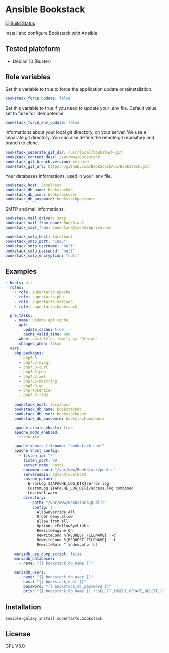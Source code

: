 # Ansible Bookstack
[![Build Status](https://travis-ci.com/supertarto/ansible-bookstack.svg?branch=master)](https://travis-ci.com/supertarto/ansible-bookstack)

Install and configure Bookstack with Ansible.

## Tested plateform
* Debian 10 (Buster)

## Role variables
Set this variable to true to force the application update or reinstallation.
```yml
bookstack_force_update: false
```
Set this variable to true if you need to update your .env file. Default value set to false for idempotence.
```yml
bookstack_force_env_update: false
```
Informations about your local git directory, on your server. We use a separate  git directory. You can alse define the remote git repository and branch to clone.
```yml
bookstack_separate_git_dir: /usr/local/bookstack-git
bookstack_content_dest: /var/www/Bookstack
bookstack_git_branch_version: release
bookstack_git_url: https://github.com/BookStackApp/BookStack.git
```
Your databases informations, used in your .env file.
```yml
bookstack_host: localhost
bookstack_db_name: bookstackdb
bookstack_db_user: bookstackuser
bookstack_db_password: bookstackpassword
```
SMTP and mail informations.
```yml
bookstack_mail_driver: smtp
bookstack_mail_from_name: BookStack
bookstack_mail_from: bookstack@myentreprise.com

bookstack_smtp_host: localhost
bookstack_smtp_port: "1025"
bookstack_smtp_username: "null"
bookstack_smtp_password: "null"
bookstack_smtp_encryption: "null"
```

## Examples
```yml
- hosts: all
  roles:
    - role: supertarto.apache
    - role: supertarto.php
    - role: supertarto.mariadb
    - role: supertarto.bookstack

  pre_tasks:
    - name: Update apt cache.
      apt:
        update_cache: true
        cache_valid_time: 600
      when: ansible_os_family == 'Debian'
      changed_when: false
  vars:
    php_packages:
      - php7.3
      - php7.3-mysql
      - php7.3-curl
      - php7.3-pdo
      - php7.3-xml
      - php7.3-mbstring
      - php7.3-gd
      - php-tokenizer
      - php7.3-tidy

    bookstack_host: localhost
    bookstack_db_name: bookstackdb
    bookstack_db_user: bookstackuser
    bookstack_db_password: bookstackpassword

    apache_create_vhosts: true
    apache_mods_enabled:
      - rewrite

    apache_vhosts_filename: "bookstack.conf"
    apache_vhost_config:
      - listen_ip: "*"
        listen_port: 80
        server_name: host1
        documentroot: "/var/www/Bookstack/public"
        serveradmin: admin@localhost
        custom_param: |
          ErrorLog ${APACHE_LOG_DIR}/error.log
          CustomLog ${APACHE_LOG_DIR}/access.log combined
          LogLevel warn
        directory:
          - path: "/var/www/Bookstack/public"
            config: |
              AllowOverride All
              Order deny,allow
              allow from all
              Options +FollowSymLinks
              RewriteEngine On
              RewriteCond %{REQUEST_FILENAME} !-d
              RewriteCond %{REQUEST_FILENAME} !-f
              RewriteRule ^ index.php [L]

    mariadb_use_dump_script: false
    mariadb_databases:
      - name: "{{ bookstack_db_name }}"

    mariadb_users:
      - name: "{{ bookstack_db_user }}"
        host: "{{ bookstack_host }}"
        password: "{{ bookstack_db_password }}"
        priv: "{{ bookstack_db_name }}.*:SELECT,INSERT,UPDATE,DELETE,CREATE,DROP,ALTER,CREATE TEMPORARY TABLES,LOCK TABLES"
```

## Installation
```
ansible-galaxy install supertarto.bookstack
```
## License
GPL V3.0
